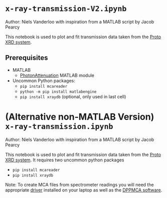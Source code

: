 # `x-ray-transmission-V2.ipynb`

Author: Niels Vanderloo with inspiration from a MATLAB script by Jacob Pearcy

This notebook is used to plot and fit transmission data taken from the [Proto XRD system](https://leia.psfc.mit.edu/wiki/index.php/PROTO-XRD).

## Prerequisites
- MATLAB
  - [PhotonAttenuation](https://www.mathworks.com/matlabcentral/fileexchange/12092-photonattenuation) MATLAB module
- Uncommon Python packages:
  - `pip install mcareader`
  - `python -m pip install matlabengine`
  - `pip install xraydb` (optional, only used in last cell)


# (Alternative non-MATLAB Version) `x-ray-transmission.ipynb`
Author: Niels Vanderloo with inspiration from a MATLAB script by Jacob Pearcy

This notebook is used to plot and fit transmission data taken from the [Proto XRD system](https://leia.psfc.mit.edu/wiki/index.php/PROTO-XRD
).
It requires two uncommon python packages
- `pip install mcareader`
- `pip install xraydb`

Note: To create MCA files from spectrometer readings you will need the appropriate [driver](https://www.amptek.com/software/dp5-digital-pulse-processor-software/dpp-installation-instructions) installed on your laptop as well as the [DPPMCA software](https://www.amptek.com/software/dp5-digital-pulse-processor-software/dppmca-display-acquisition-software).
